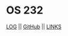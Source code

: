 # OS 232
[LOG](TXT/mylog.txt) || [GitHub](https://github.com/rxa15/os232) || [LINKS](https://github.com/rxa15/os232/blob/main/links.md)

